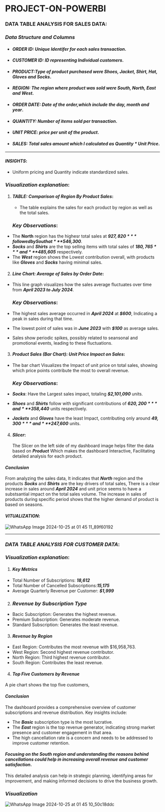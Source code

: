 # PROJECT-ON-POWERBI

### **DATA TABLE ANALYSIS FOR SALES DATA**: 

### ***Data Structure and Columns***

- #### ***ORDER ID: Unique Identifer for each sales transaction***.

- #### ***CUSTOMER ID: ID representing Individual customers***.

- #### ***PRODUCT:Type of product purchased were Shoes, Jacket, Shirt, Hat, Gloves and Socks***.

- #### ***REGION: The region where product was sold were South, North, East and West***.

- #### ***ORDER DATE: Date of the order,which include the day, month and year***.

- #### ***QUANTITY: Number of items sold per transaction***.

- #### ***UNIT PRICE: price per unit of the product***.

- #### ***SALES: Total sales amount which I calculated as Quantity * Unit Price***.

---
#### ***INSIGHTS***:
- Uniform pricing and Quantity indicate standardized sales.


### ***Visualization explanation***:

1. #### ***TABLE: Comparison of Region By Product Sales***:

   - The table explains the sales for each product by region as well as the total sales.
  
   ### ***Key Observations***:
  - The **North** region has the highesr total sales at ***$927,820*** followed by South at ***$546,300***.
  - ***Socks*** and ***Shirts*** are the top selling items with total sales of ***$180,765*** and ***$485,605*** respectively.
  - The ***West*** region shows the Lowest contribution overall, with products like ***Gloves*** and ***Socks*** having minimal sales.

2. #### ***Line Chart: Average of Sales by Order Date***:
 - This line graph visualizes how the sales average fluctuates over time from ***April 2023 to July 2024***.
  
     ### ***Key Observations***:
  - The highest sales average occurred in ***April 2024*** at ***$600***, Indicating a peak in sales during that time.
  - The lowest point of sales was in ***June 2023*** with ***$100*** as average sales.
  - Sales show periodic spikes, possibly related to seansonal and promotional events, leading to these fluctuations.

 3. #### ***Product Sales (Bar Chart): Unit Price Impact on Sales***:
 - The bar chart Visualizes the Impact of unit price on total sales, showing which price points contribute the most to overall revenue.

   ### ***Key Observations***:
 - ***Socks***: Have the Largest sales impact, totaling ***$2,101,090*** units.
 - ***Shoes*** and ***Shirts*** follow with significant contributions of ***$620,200*** and ***$358,440*** units respectively.
 - ***Jackets*** and ***Gloves*** have the least Impact, contributing only around ***$49,300*** and ***$247,600*** units.


4. #### ***Slicer***:
   The Slicer on the left side of my dashboard image helps filter the data based on ***Product*** Which makes the dashboard Interactive,
   Facilitating detailed analysis for each product.
   

#### ***Conclusion***
From analyzing the sales data, It indicates that ***North*** region and the products ***Socks*** and ***Shirts*** are the key drivers of total sales, There is a clear increase in sales 
around ***April 2024*** and unit price seems to have a substsantial impact on the total sales volume. The increase in sales of products during specific period shows that the higher demand of product is based on seasons.


   

  #### ***VITUALIZATION***:
![WhatsApp Image 2024-10-25 at 01 45 11_89f60192](https://github.com/user-attachments/assets/1c546d83-ce47-4de8-8319-8afee5a52a37)


---


### ***DATA TABLE ANALYSIS FOR CUSTOMER DATA***: 

### ***Visualization explanation***:

1. #### ***Key Metrics***
   
- Total Number of Subscriptions: ***18,612***
- Total Number of Cancelled Subscriptions:***15,175***
- Average Quarterly Revenue per Customer: ***$1,999***
  
2. ### ***Revenue by Subscription Type***

- Bacic Subscription: Generates the highest revenue.
- Premium Subscription: Generates moderate revenue.
- Standard Subscription: Generates the least revenue.
  
3. #### ***Revenue by Region***
  
- East Region: Contributes the most revenue with $16,958,763.
- West Region: Second highest revenue contributor.
- North Region: Third highest revenue contributor.
- South Region: Contributes the least revenue.

4. ####  ***Top Five Customers by Revenue***
A pie chart shows the top five customers, 

#### ***Conclusion***
The dashboard provides a comprehensive overview of customer subscriptions and revenue distribution. Key insights include:

- The ***Basic*** subscription type is the most lucrative.
- The ***East*** region is the top revenue generator, indicating strong market presence and customer engagement in that area.
- The high cancellation rate is a concern and needs to be addressed to improve customer retention.
  
 #### ***Focusing on the South region and understanding the reasons behind cancellations could help in increasing overall revenue and customer satisfaction***.

This detailed analysis can help in strategic planning, identifying areas for improvement, and making informed decisions to drive  the business growth. 


### ***Visualization***

![WhatsApp Image 2024-10-25 at 01 45 10_50c18ddc](https://github.com/user-attachments/assets/6dce5e1b-1b42-4f00-bfdb-99e436cae854)




